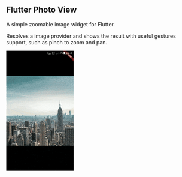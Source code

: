 ## Flutter Photo View

A simple zoomable image widget for Flutter.

Resolves a image provider and shows the result with useful gestures support, such as pinch to zoom and pan.

![](images/photo_view1.gif)